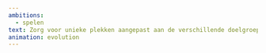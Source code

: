 ```yaml
---
ambitions:
  - spelen
text: Zorg voor unieke plekken aangepast aan de verschillende doelgroepen
animation: evolution
---
```

